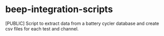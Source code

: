 # beep-integration-scripts
[PUBLIC] Script to extract data from a battery cycler database and create csv files for each test and channel.
